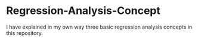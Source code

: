 # Regression-Analysis-Concept
I have explained in my own way three basic regression analysis concepts in this repository.
